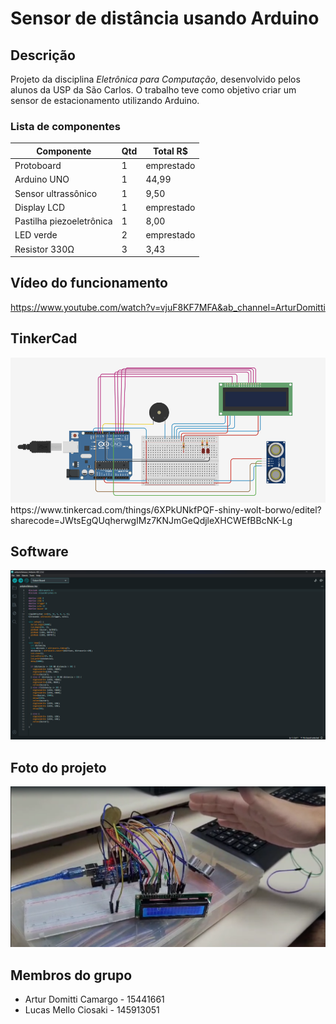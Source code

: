 # Sensor de distância usando Arduino
## Descrição
Projeto da disciplina _Eletrônica para Computação_, desenvolvido pelos alunos da USP da São Carlos.
O trabalho teve como objetivo criar um sensor de estacionamento utilizando Arduino.

### Lista de componentes
| Componente | Qtd | Total R$ |
| ---------- | --- | -------- |
| Protoboard | 1 | emprestado |
| Arduino UNO | 1 | 44,99 |
| Sensor ultrassônico | 1 | 9,50 |
| Display LCD | 1 | emprestado |
| Pastilha piezoeletrônica | 1 | 8,00 |
| LED verde | 2 | emprestado |
| Resistor 330Ω | 3 | 3,43 |

## Vídeo do funcionamento
https://www.youtube.com/watch?v=vjuF8KF7MFA&ab_channel=ArturDomitti

## TinkerCad
<img src="9893D9B0-44F7-4AA2-8FE9-DB2EB5115A2E.jpeg">
https://www.tinkercad.com/things/6XPkUNkfPQF-shiny-wolt-borwo/editel?sharecode=JWtsEgQUqherwgIMz7KNJmGeQdjleXHCWEfBBcNK-Lg


## Software
<img src="codigoArduino.png">

## Foto do projeto
<img src="arduino.png">

## Membros do grupo
  * Artur Domitti Camargo - 15441661
  * Lucas Mello Ciosaki - 145913051 

